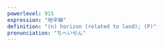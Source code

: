 ```yaml
---
powerlevel: 915
expression: "地平線"
definition: "(n) horizon (related to land); (P)"
pronunciation: "ちへいせん"
---
```

